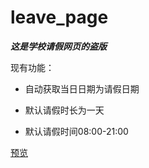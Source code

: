 # leave_page

***这是学校请假网页的盗版***

现有功能：

+ 自动获取当日日期为请假日期

+ 默认请假时长为一天

+ 默认请假时间08:00-21:00


<a href="https://fanyy0418.github.io/leave_page/">预览</a>
